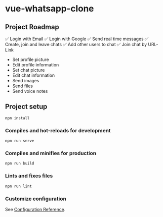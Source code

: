 # vue-whatsapp-clone

## Project Roadmap
✅ Login with Email
✅ Login with Google
✅ Send real time messages
✅ Create, join and leave chats
✅ Add other users to chat
✅ Join chat by URL-Link
- Set profile picture
- Edit profile information
- Set chat picture
- Edit chat information
- Send images
- Send files
- Send voice notes

## Project setup
```
npm install
```

### Compiles and hot-reloads for development
```
npm run serve
```

### Compiles and minifies for production
```
npm run build
```

### Lints and fixes files
```
npm run lint
```

### Customize configuration
See [Configuration Reference](https://cli.vuejs.org/config/).
